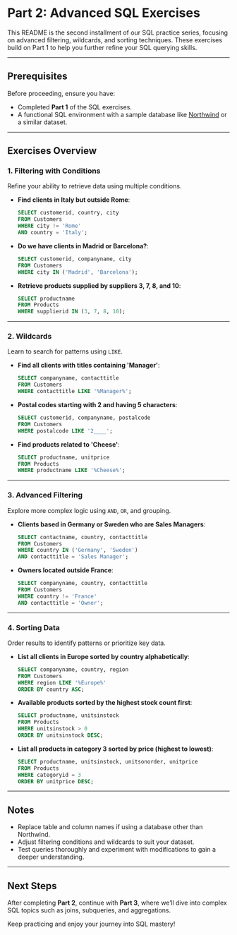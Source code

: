 # Part 2: Advanced SQL Exercises

This README is the second installment of our SQL practice series, focusing on advanced filtering, wildcards, and sorting techniques. These exercises build on Part 1 to help you further refine your SQL querying skills.

---

## Prerequisites

Before proceeding, ensure you have:
- Completed **Part 1** of the SQL exercises.
- A functional SQL environment with a sample database like [Northwind](https://github.com/microsoft/sql-server-samples/tree/master/samples/databases/northwind) or a similar dataset.

---

## Exercises Overview

### **1. Filtering with Conditions**
Refine your ability to retrieve data using multiple conditions.

- **Find clients in Italy but outside Rome**:
  ```sql
  SELECT customerid, country, city
  FROM Customers
  WHERE city != 'Rome'
  AND country = 'Italy';
  ```

- **Do we have clients in Madrid or Barcelona?**:
  ```sql
  SELECT customerid, companyname, city
  FROM Customers
  WHERE city IN ('Madrid', 'Barcelona');
  ```

- **Retrieve products supplied by suppliers 3, 7, 8, and 10**:
  ```sql
  SELECT productname
  FROM Products
  WHERE supplierid IN (3, 7, 8, 10);
  ```

---

### **2. Wildcards**
Learn to search for patterns using `LIKE`.

- **Find all clients with titles containing 'Manager'**:
  ```sql
  SELECT companyname, contacttitle
  FROM Customers
  WHERE contacttitle LIKE '%Manager%';
  ```

- **Postal codes starting with 2 and having 5 characters**:
  ```sql
  SELECT customerid, companyname, postalcode
  FROM Customers
  WHERE postalcode LIKE '2____';
  ```

- **Find products related to 'Cheese'**:
  ```sql
  SELECT productname, unitprice
  FROM Products
  WHERE productname LIKE '%Cheese%';
  ```

---

### **3. Advanced Filtering**
Explore more complex logic using `AND`, `OR`, and grouping.

- **Clients based in Germany or Sweden who are Sales Managers**:
  ```sql
  SELECT contactname, country, contacttitle
  FROM Customers
  WHERE country IN ('Germany', 'Sweden')
  AND contacttitle = 'Sales Manager';
  ```

- **Owners located outside France**:
  ```sql
  SELECT companyname, country, contacttitle
  FROM Customers
  WHERE country != 'France'
  AND contacttitle = 'Owner';
  ```

---

### **4. Sorting Data**
Order results to identify patterns or prioritize key data.

- **List all clients in Europe sorted by country alphabetically**:
  ```sql
  SELECT companyname, country, region
  FROM Customers
  WHERE region LIKE '%Europe%'
  ORDER BY country ASC;
  ```

- **Available products sorted by the highest stock count first**:
  ```sql
  SELECT productname, unitsinstock
  FROM Products
  WHERE unitsinstock > 0
  ORDER BY unitsinstock DESC;
  ```

- **List all products in category 3 sorted by price (highest to lowest)**:
  ```sql
  SELECT productname, unitsinstock, unitsonorder, unitprice
  FROM Products
  WHERE categoryid = 3
  ORDER BY unitprice DESC;
  ```

---

## Notes

- Replace table and column names if using a database other than Northwind.
- Adjust filtering conditions and wildcards to suit your dataset.
- Test queries thoroughly and experiment with modifications to gain a deeper understanding.

---

## Next Steps

After completing **Part 2**, continue with **Part 3**, where we’ll dive into complex SQL topics such as joins, subqueries, and aggregations.

Keep practicing and enjoy your journey into SQL mastery!
